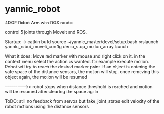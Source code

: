 # yannic_robot
4DOF Robot Arm with ROS noetic

control 5 joints through Moveit and ROS.

Startup: ->
catkin build
source ~/yannic_master/devel/setup.bash
roslaunch yannic_robot_moveit_config demo_stop_motion_array.launch 

What it does: 
Move red marker with mouse and right click on it. in the context menu select the action as wanted. for example execute motion. Robot will try to reach the desired marker point. If an object is entering the safe space of the distance sensors, the motion will stop. once removing this object again, the motion will be resumed





--------->> robot stops when distance threshold is reached and motion will be resumed after clearing the space again


ToDO:
still no feedback from servos but fake_joint_states
edit velocity of the robot motions using the distance sensors
